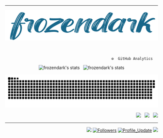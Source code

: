   ----

<div align="center">
<img src="https://github.com/frozendark01/frozendark01/blob/main/frzndrk-git.png">
</div>
<br />
<br />

                                                     ⚙️  GitHub Analytics
                                           
<p align="center">
	<img src="https://github-readme-stats.vercel.app/api?username=frozendark01&count_private=trues&line_height=20&card_width=400&include_all_commits=false&how_icons=true&theme=github_dark" alt="frozendark's stats" /> &nbsp;
	<img src="https://github-readme-stats.vercel.app/api/top-langs?username=frozendark01&count_private=trues&card_width=300&show_icons=true&locale=en&layout=compact&theme=github_dark" alt="frozendark's stats"/>
</p>


<p align="center">
<img width="700" src="https://github.com/frozendark01/frozendark01/blob/main/github-snake.svg" />
</p>

 <p align="right"><img src="https://img.shields.io/badge/PlayStation-003791?style=for-the-badge&logo=playstation&logoColor=white" /> &nbsp;  <img src="https://img.shields.io/badge/Steam-000000?style=for-the-badge&logo=steam&logoColor=white" /> &nbsp;  <img src="https://img.shields.io/badge/Epic%20Games-313131?style=for-the-badge&logo=Epic%20Games&logoColor=white" />
 </p>
 
  ---
<div align="right">
<a href="https://github.com/frozendark01/frozendark01/pulse" alt="Activity"><img src="https://img.shields.io/github/commit-activity/m/frozendark01/frozendark01" /></a>
    <a href="https://github.com/frozendark01?tab=followers"><img alt="Followers" src="https://img.shields.io/github/followers/frozendark01?color=4C1&logo=github"></a>
    <a href="https://github.com/frozendark01/frozendark01" target="_blank"><img alt="Profile_Update" src="https://img.shields.io/github/last-commit/frozendark01/frozendark01?label=Profile%20update&style=fflat-square"></a> <img src="https://visitor-badge.laobi.icu/badge?page_id=frozendark01"  /> 
  </div>
